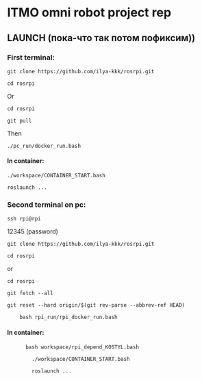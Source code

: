 # ITMO omni robot project rep

## LAUNCH  (пока-что так потом пофиксим))

### First terminal: 
```
git clone https://github.com/ilya-kkk/rosrpi.git
```
```
cd rosrpi
```
  Or 
```
cd rosrpi
```
```
git pull
```
Then
```
./pc_run/docker_run.bash 
```

 #### In container:
 ```
 ./workspace/CONTAINER_START.bash 
```
```
roslaunch ...
```

### Second terminal on pc:
```
ssh rpi@rpi
```
  12345 (password)

```
git clone https://github.com/ilya-kkk/rosrpi.git
```
```
cd rosrpi
```
   or 
   ```
cd rosrpi
```
```
git fetch --all
```
```
git reset --hard origin/$(git rev-parse --abbrev-ref HEAD)
```
```
    bash rpi_run/rpi_docker_run.bash
```

  #### In container:
  ```
        bash workspace/rpi_depend_KOSTYL.bash
```
```
        ./workspace/CONTAINER_START.bash
```
```
        roslaunch ...
```
